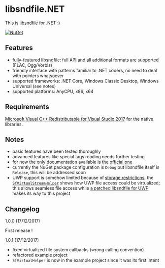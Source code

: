 # libsndfile.NET

This is [libsndfile](https://github.com/erikd/libsndfile) for .NET :)

[![NuGet](https://img.shields.io/badge/nuget-v1.0.0-blue.svg)](https://www.nuget.org/packages/libsndfile.NET/1.0.0)

## Features
- fully-featured libsndfile: full API and all additional formats are supported (FLAC, Ogg/Vorbis)
- friendly interface with patterns familiar to .NET coders, no need to deal with pointers whatsoever
- supported frameworks: .NET Core, Windows Classic Desktop, Windows Universal (see notes)
- supported platforms: AnyCPU, x86, x64

## Requirements

[Microsoft Visual C++ Redistributable for Visual Studio 2017](https://www.visualstudio.com/downloads/) for the native libraries.

## Notes
 - basic features have been tested thoroughly
 - advanced features like special tags reading needs further testing
 - for now the only documentation available is the [official one](http://www.mega-nerd.com/libsndfile/api.html)
 - currently the NuGet package configuration is `Debug` but libsndfile itself is `Release`, this will be addressed soon
 - UWP support is somehow limited because of [storage restrictions](https://trac.ffmpeg.org/wiki/CompilationGuide/WinRT#WindowsStoreCertificationFileIOandOtherDetails), the [`SfVirtualStreamHelper`](https://github.com/aybe/libsndfile.NET/blob/master/libsndfile.NET/Helpers/SfVirtualStreamHelper.cs) shows how UWP file access could be virtualized; this allows seamless file access while [a patched libsndfile for UWP](https://github.com/Microsoft/vcpkg/pull/2216) makes its way to this project

## Changelog

1.0.0 (17/12/2017)

First release !

1.0.1  (17/12/2017)

- fixed virtualized file system callbacks (wrong calling convention)
- refactored example project
- `SfVirtualHelper` is now in the example project since it was its first intent
